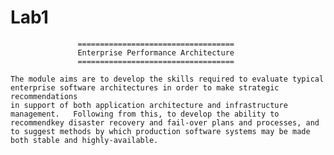 # Lab1
                   ===================================
                   Enterprise Performance Architecture
                   ===================================
         
    The module aims are to develop the skills required to evaluate typical       enterprise software architectures in order to make strategic recommendations 
    in support of both application architecture and infrastructure management.   Following from this, to develop the ability to recommendkey disaster recovery and fail-over plans and processes, and to suggest methods by which production software systems may be made both stable and highly-available.



